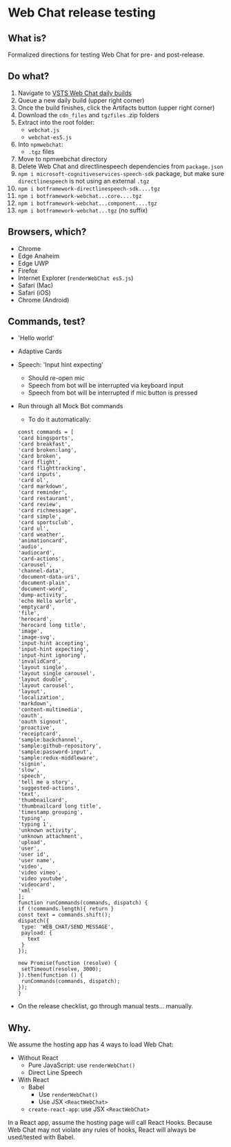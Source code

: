 # Web Chat release testing

## What is?

Formalized directions for testing Web Chat for pre- and post-release.

## Do what?

1. Navigate to [VSTS Web Chat daily builds](https://fuselabs.visualstudio.com/BotFramework-WebChat/_build?definitionId=498)
1. Queue a new daily build (upper right corner)
1. Once the build finishes, click the Artifacts button (upper right corner)
1. Download the `cdn_files` and `tgzfiles` .zip folders
1. Extract into the root folder:
   - `webchat.js`
   - `webchat-es5.js`
1. Into `npmwebchat`:
   - `.tgz` files
1. Move to npmwebchat directory
1. Delete Web Chat and directlinespeech dependencies from `package.json`
1. `npm i microsoft-cognitiveservices-speech-sdk` package, but make sure `directlinespeech` is not using an external `.tgz`
1. `npm i botframework-directlinespeech-sdk....tgz`
1. `npm i botframework-webchat...core....tgz`
1. `npm i botframework-webchat...component....tgz`
1. `npm i botframework-webchat...tgz` (no suffix)

## Browsers, which?

- Chrome
- Edge Anaheim
- Edge UWP
- Firefox
- Internet Explorer (`renderWebChat es5.js`)
- Safari (Mac)
- Safari (iOS)
- Chrome (Android)

## Commands, test?

- 'Hello world'
- Adaptive Cards
- Speech: 'Input hint expecting'
  - Should re-open mic
  - Speech from bot will be interrupted via keyboard input
  - Speech from bot will be interrupted if mic button is pressed
- Run through all Mock Bot commands

  - To do it automatically:

  ```
  const commands = [
  'card bingsports',
  'card breakfast',
  'card broken:lang',
  'card broken',
  'card flight',
  'card flighttracking',
  'card inputs',
  'card ol',
  'card markdown',
  'card reminder',
  'card restaurant',
  'card review',
  'card richmessage',
  'card simple',
  'card sportsclub',
  'card ul',
  'card weather',
  'animationcard',
  'audio',
  'audiocard',
  'card-actions',
  'carousel',
  'channel-data',
  'document-data-uri',
  'document-plain',
  'document-word',
  'dump-activity',
  'echo Hello world',
  'emptycard',
  'file',
  'herocard',
  'herocard long title',
  'image',
  'image-svg',
  'input-hint accepting',
  'input-hint expecting',
  'input-hint ignoring',
  'invalidCard',
  'layout single',
  'layout single carousel',
  'layout double',
  'layout carousel',
  'layout',
  'localization',
  'markdown',
  'content-multimedia',
  'oauth',
  'oauth signout',
  'proactive',
  'receiptcard',
  'sample:backchannel',
  'sample:github-repository',
  'sample:password-input',
  'sample:redux-middleware',
  'signin',
  'slow',
  'speech',
  'tell me a story',
  'suggested-actions',
  'text',
  'thumbnailcard',
  'thumbnailcard long title',
  'timestamp grouping',
  'typing',
  'typing 1',
  'unknown activity',
  'unknown attachment',
  'upload',
  'user',
  'user id',
  'user name',
  'video',
  'video vimeo',
  'video youtube',
  'videocard',
  'xml'
  ];
  function runCommands(commands, dispatch) {
  if (!commands.length){ return }
  const text = commands.shift();
  dispatch({
   type: 'WEB_CHAT/SEND_MESSAGE',
   payload: {
     text
   }
  });

  new Promise(function (resolve) {
   setTimeout(resolve, 3000);
  }).then(function () {
   runCommands(commands, dispatch);
  });
  }
  ```

* On the release checklist, go through manual tests... manually.

## Why.

We assume the hosting app has 4 ways to load Web Chat:

- Without React
  - Pure JavaScript: use `renderWebChat()`
  - Direct Line Speech
- With React
  - Babel
    - Use `renderWebChat()`
    - Use JSX `<ReactWebChat>`
  - `create-react-app`: use JSX `<ReactWebChat>`

In a React app, assume the hosting page will call React Hooks. Because Web Chat may not violate any rules of hooks, React will always be used/tested with Babel.

```

```
